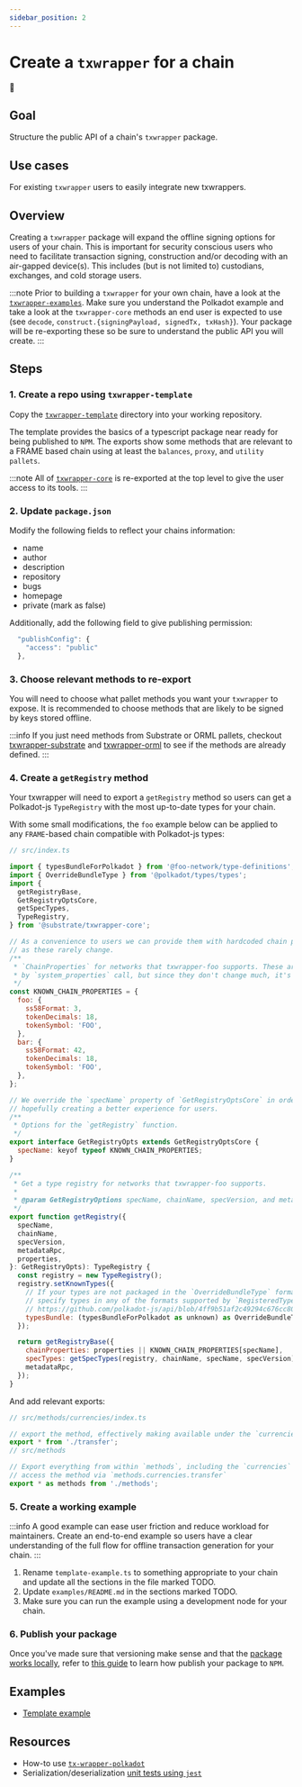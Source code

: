 ```yaml
---
sidebar_position: 2
---
```


# Create a `txwrapper` for a chain

🍬

## Goal

Structure the public API of a chain's `txwrapper` package.

## Use cases

For existing `txwrapper` users to easily integrate new txwrappers.

## Overview

Creating a `txwrapper` package will expand the offline signing options for users of your chain. This is important for security 
conscious users who need to facilitate transaction signing, construction and/or decoding with an air-gapped device(s). This includes
(but is not limited to) custodians, exchanges, and cold storage users.

:::note
Prior to building a `txwrapper` for your own chain, have a look at the [`txwrapper-examples`][txwrapper-examples-gh]. Make sure you understand the Polkadot example and take a look at the `txwrapper-core` methods an end user is expected to use (see `decode`, `construct.{signingPayload, signedTx, txHash}`). Your package will be re-exporting these so be sure to understand the public API you will create.
:::

## Steps

### 1. Create a repo using `txwrapper-template`

Copy the [`txwrapper-template`][txwrapper-template-gh] directory into your working repository.

The template provides the basics of a typescript package near ready for being published to `NPM`. The exports show some methods
that are relevant to a FRAME based chain using at least the `balances`, `proxy`, and `utility pallets`.

:::note
All of [`txwrapper-core`][txwrapper-core-gh] is re-exported at the top level to give the user access to its tools.
:::

### 2. Update `package.json`


Modify the following fields to reflect your chains information: 

- name
- author 
- description 
- repository 
- bugs 
- homepage
- private (mark as false) 

Additionally, add the following field to give publishing permission:

```js
  "publishConfig": {
    "access": "public"
  },
```

### 3. Choose relevant methods to re-export

You will need to choose what pallet methods you want your `txwrapper` to expose. It is recommended to choose methods that are likely to be
signed by keys stored offline. 

:::info 
If you just need methods from Substrate or ORML pallets, checkout [txwrapper-substrate][txwrapper-substrate-gh] and 
[txwrapper-orml][txwrapper-orml-gh] to see if the methods are already defined.
:::

### 4. Create a `getRegistry` method

 Your txwrapper will need to export a `getRegistry` method so users can get a Polkadot-js `TypeRegistry` with the most up-to-date types for your chain.

With some small modifications, the `foo` example below can be applied to any `FRAME`-based chain compatible with Polkadot-js types:

```js
// src/index.ts

import { typesBundleForPolkadot } from '@foo-network/type-definitions';
import { OverrideBundleType } from '@polkadot/types/types';
import {
  getRegistryBase,
  GetRegistryOptsCore,
  getSpecTypes,
  TypeRegistry,
} from '@substrate/txwrapper-core';

// As a convenience to users we can provide them with hardcoded chain properties
// as these rarely change.
/**
 * `ChainProperties` for networks that txwrapper-foo supports. These are normally returned
 * by `system_properties` call, but since they don't change much, it's pretty safe to hardcode them.
 */
const KNOWN_CHAIN_PROPERTIES = {
  foo: {
    ss58Format: 3,
    tokenDecimals: 18,
    tokenSymbol: 'FOO',
  },
  bar: {
    ss58Format: 42,
    tokenDecimals: 18,
    tokenSymbol: 'FOO',
  },
};

// We override the `specName` property of `GetRegistryOptsCore` in order to get narrower type specificity,
// hopefully creating a better experience for users.
/**
 * Options for the `getRegistry` function.
 */
export interface GetRegistryOpts extends GetRegistryOptsCore {
  specName: keyof typeof KNOWN_CHAIN_PROPERTIES;
}

/**
 * Get a type registry for networks that txwrapper-foo supports.
 *
 * @param GetRegistryOptions specName, chainName, specVersion, and metadataRpc of the current runtime
 */
export function getRegistry({
  specName,
  chainName,
  specVersion,
  metadataRpc,
  properties,
}: GetRegistryOpts): TypeRegistry {
  const registry = new TypeRegistry();
  registry.setKnownTypes({
    // If your types are not packaged in the `OverrideBundleType` format, you can
    // specify types in any of the formats supported by `RegisteredTypes`:
    // https://github.com/polkadot-js/api/blob/4ff9b51af2c49294c676cc80abc6476565c70b11/packages/types/src/types/registry.ts#L59
    typesBundle: (typesBundleForPolkadot as unknown) as OverrideBundleType,
  });

  return getRegistryBase({
    chainProperties: properties || KNOWN_CHAIN_PROPERTIES[specName],
    specTypes: getSpecTypes(registry, chainName, specName, specVersion),
    metadataRpc,
  });
}
```

And add relevant exports:

```js
// src/methods/currencies/index.ts

// export the method, effectively making available under the `currencies` namespace
export * from './transfer';
// src/methods

// Export everything from within `methods`, including the `currencies` namespace, making it so we can
// access the method via `methods.currencies.transfer`
export * as methods from './methods';
```

### 5. Create a working example 

:::info
A good example can ease user friction and reduce workload for maintainers. Create an end-to-end example so users have a clear understanding of the full flow for offline transaction generation for your chain. 
:::

1. Rename `template-example.ts` to something appropriate to your chain and update all the sections in the file marked TODO. 
2. Update `examples/README.md` in the sections marked TODO.
3. Make sure you can run the example using a development node for your chain.

### 6. Publish your package

Once you've made sure that versioning make sense and that the [package works locally][npm-pack], 
refer to [this guide][npm-publish] to learn how publish your package to `NPM`.

## Examples

- [Template example](https://github.com/paritytech/txwrapper-core/blob/main/packages/txwrapper-template/examples/template-example.ts)

## Resources

- How-to use [`tx-wrapper-polkadot`][txwrapper-examples-gh]
- Serialization/deserialization [unit tests using `jest`](https://github.com/paritytech/txwrapper-core/blob/main/packages/txwrapper-orml/src/methods/currencies/transfer.spec.ts)

[txwrapper-examples-gh]: https://github.com/paritytech/txwrapper-core/blob/main/packages/txwrapper-examples/README.md 
[txwrapper-template-gh]: https://github.com/paritytech/txwrapper-core/blob/main/packages/txwrapper-template

[txwrapper-core-gh]: https://github.com/paritytech/txwrapper-core
[txwrapper-substrate-gh]: https://github.com/paritytech/txwrapper-core/blob/main/packages/txwrapper-substrate/README.md
[txwrapper-orml-gh]: https://github.com/paritytech/txwrapper-core/blob/main/packages/txwrapper-orml/README.md
[npm-publish]: https://docs.npmjs.com/cli/v6/commands/npm-publish
[npm-pack]: https://docs.npmjs.com/cli/v6/commands/npm-pack